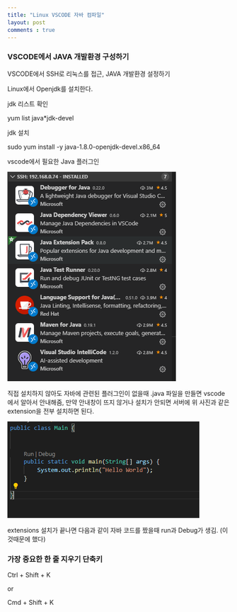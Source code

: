 ```yaml
---
title: "Linux VSCODE 자바 컴파일"
layout: post
comments : true
---
```


###  VSCODE에서 JAVA 개발환경 구성하기

VSCODE에서 SSH로 리눅스를 접근, JAVA 개발환경 설정하기 



Linux에서 Openjdk를 설치한다.

 jdk 리스트 확인

yum list java*jdk-devel 

 jdk 설치

sudo yum install -y java-1.8.0-openjdk-devel.x86_64



vscode에서 필요한 Java 플러그인

![4](/img/java_plugin.PNG)
   
직접 설치하지 않아도 자바에 관련된 플러그인이 없을때 .java 파일을 만들면 vscode에서 알아서 안내해줌, 만약 안내창이 뜨지 않거나 설치가 안되면 서버에 위 사진과 같은 extension을 전부 설치하면 된다.



![5](/img/java_helloworld.PNG)

extensions 설치가 끝나면 다음과 같이 자바 코드를 짰을때 run과 Debug가 생김. (이것때문에 했다)


### 가장 중요한 한 줄 지우기 단축키

Ctrl + Shift + K

or 

Cmd +  Shift + K